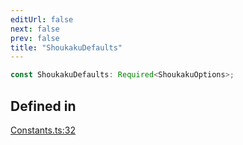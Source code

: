 ```yaml
---
editUrl: false
next: false
prev: false
title: "ShoukakuDefaults"
---
```


```ts
const ShoukakuDefaults: Required<ShoukakuOptions>;
```

## Defined in

[Constants.ts:32](https://github.com/shipgirlproject/shoukaku/blob/761f40f7c0b54473070fa1c40602d1504a8bf167/src/Constants.ts#L32)
